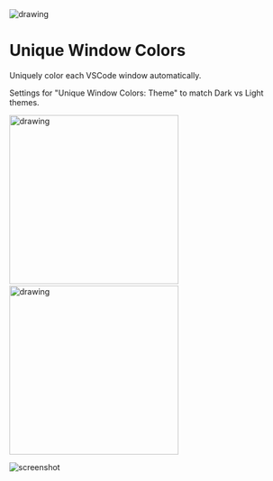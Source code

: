<img src="https://github.com/stuartcrobinson/unique-window-colors/blob/master/icon_128_128.png?raw=true" alt="drawing"/>

# Unique Window Colors

Uniquely color each VSCode window automatically.

Settings for "Unique Window Colors: Theme" to match Dark vs Light themes.

<img src="https://raw.githubusercontent.com/stuartcrobinson/unique-window-colors/master/darkExample.png" alt="drawing" width="300"/> &nbsp;&nbsp;&nbsp;
<img src="https://raw.githubusercontent.com/stuartcrobinson/unique-window-colors/master/lightExample.png" alt="drawing" width="300"/>


![screenshot](https://raw.githubusercontent.com/stuartcrobinson/unique-window-colors/master/largeExample.jpg)
